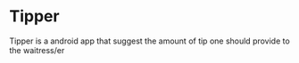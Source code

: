 # Tipper
Tipper is a android app that suggest the amount of tip one should provide to the waitress/er
